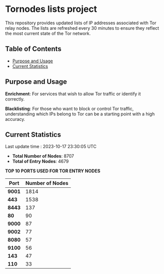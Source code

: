 # Tornodes lists project

This repository provides updated lists of IP addresses associated with Tor relay nodes. The lists are refreshed every 30 minutes to ensure they reflect the most current state of the Tor network.

## Table of Contents

- [Purpose and Usage](#purpose-and-usage)
- [Current Statistics](#current-statistics)


## Purpose and Usage

**Enrichment**: For services that wish to allow Tor traffic or identify it correctly.

**Blacklisting**: For those who want to block or control Tor traffic, understanding which IPs belong to Tor can be a starting point with a high accuracy.

## Current Statistics

Last update time : 2023-10-17 23:30:05 UTC

- **Total Number of Nodes**: 8707
- **Total of Entry Nodes**: 4679

**TOP 10 PORTS USED FOR TOR ENTRY NODES**

| **Port** | **Number of Nodes** |
|------|-----------------|
| **9001**   | 1814  |
| **443**   | 1538  |
| **8443**   | 137  |
| **80**   | 90  |
| **9000**   | 87  |
| **9002**   | 77  |
| **8080**   | 57  |
| **9100**   | 56  |
| **143**   | 47  |
| **110**   | 33  |

